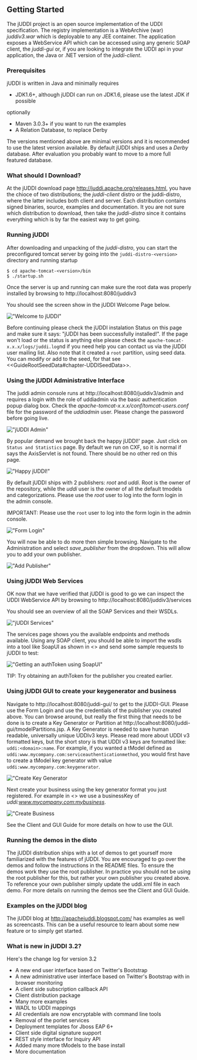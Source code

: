 ## Getting Started

The jUDDI project is an open source implementation of the UDDI specification. The registry implementation is a WebArchive (war) _juddiv3.war_  which is deployable to any JEE container. The application exposes a WebService API which can be accessed using any generic SOAP client, the _juddi-gui_ or, if you are looking to integrate the UDDI api in your application, the Java or .NET version of the _juddi-client_.

### Prerequisites

jUDDI is written in Java and minimally requires

* JDK1.6+, although jUDDI can run on JDK1.6, please use the latest JDK if possible

optionally

* Maven 3.0.3+ if you want to run the examples
* A Relation Database, to replace Derby

The versions mentioned above are minimal versions and it is recommended to use the latest version available. By default jUDDI ships and uses a _Derby_ database. After evaluation you probably want to move to a more full featured database.

### What should I Download?

At the jUDDI download page http://juddi.apache.org/releases.html, you have the chioce of two distributions; the _juddi-client_ distro or the juddi-distro, where the latter includes both client and server. Each distribution contains signed binaries, source, examples and documentation. It you are not sure which distribution to download, then take the _juddi-distro_ since it contains everything which is by far the easiest way to get going.

### Running jUDDI

After downloading and unpacking of the _juddi-distro_, you can start the preconfigured tomcat server by going into the `juddi-distro-<version>` directory and running startup

````
$ cd apache-tomcat-<version>/bin
$ ./startup.sh
````

Once the server is up and running can make sure the root data was properly installed by browsing to http://localhost:8080/juddiv3

You should see the screen show in the jUDDI Welcome Page below.

!["Welcome to jUDDI"](images/GettingStarted-jUDDI_welcome.png)

Before continuing please check the jUDDI instalation Status on this page and make sure it says: "jUDDI has been successfully installed!". If the page won't load or the status is anything else please check the `apache-tomcat-x.x.x/logs/juddi.log`nd if you need help you can contact us via the jUDDI user mailing list. Also note that it created a `root` partition, using seed data. You can modify or add to the seed, for that see <<GuideRootSeedData#chapter-UDDISeedData>>.

### Using the jUDDI Administrative Interface

The juddi admin console runs at http://localhost:8080/juddiv3/admin and requires a login with the role of uddiadmin via the basic authentication popup dialog box. Check the _apache-tomcat-x.x.x/conf/tomcat-users.conf_ file for the password of the _uddiadmin_ user. Please change the password before going live. 

!["jUDDI Admin"](images/GettingStarted-jUDDI_admin.png)

By popular demand we brought back the happy jUDDI!' page. Just click on `Status and Statistics` page. By default we run on CXF, so it is normal if says the AxisServlet is not found. There should be no other red on this page.

!["Happy jUDDI!"](images/GettingStarted-happy_juddi.png)

By default jUDDI ships with 2 publishers: _root_ and _uddi_. Root is the owner of the repository, while the _uddi_ user is the owner of all the default tmodels and categorizations. Please use the _root_ user to log into the form login in the admin console. 

IMPORTANT: Please use the `root` user to log into the form login in the admin console. 

!["Form Login"](images/GettingStarted-form_login.png)

You will now be able to do more then simple browsing. Navigate to the Administration and select _save_publisher_ from the dropdown. This will allow you to add your own publisher.

!["Add Publisher"](images/GettingStarted-add_publisher.png)

### Using jUDDI Web Services

OK now that we have verified that jUDDI is good to go we can inspect the UDDI WebService API by browsing to http://localhost:8080/juddiv3/services

You should see an overview of all the SOAP Services and their WSDLs.

!["jUDDI Services"](images/GettingStarted-juddi_services.png)

The services page shows you the available endpoints and methods available. Using any SOAP client, you should be able to import the wsdls into a tool like SoapUI as shown in <<figure-GettingStarted-SoapUI>> and send some sample requests to jUDDI to test:

!["Getting an authToken using SoapUI"](images/GettingStarted-authToken_SoapUI.png)

TIP: Try obtaining an authToken for the publisher you created earlier.

### Using jUDDI GUI to create your keygenerator and business

Navigate to http://localhost:8080/juddi-gui/ to get to the jUDDI-GUI. Please use the Form Login and use the credentials of the publisher you created above. You can browse around, but really the first thing that needs to be done is to create a Key Generator or Partition at http://localhost:8080/juddi-gui/tmodelPartitions.jsp. A Key Generator is needed to save human readable, universally unique UDDIv3 keys. Please read more about UDDI v3 formatted keys, but the short story is that UDDI v3 keys are formatted like: `uddi:<domain>:name`. For example, if you wanted a tModel defined as `uddi:www.mycompany.com:serviceauthenticationmethod`, you would first have to create a tModel key generator with value `uddi:www.mycompany.com:keygenerator`.

!["Create Key Generator](images/GettingStarted-create_keygenerator.png)

Next create your business using the key generator format you just registered. For example in <<figure-GettingStarted-CreateBusiness>> we use a businessKey of _uddi:www.mycompany.com:mybusiness_.

!["Create Business](images/GettingStarted-create_business.png)

See the Client and GUI Guide for more details on how to use the GUI.

### Running the demos in the disto

The jUDDI distribution ships with a lot of demos to get yourself more familiarized with the features of jUDDI. You are encouraged to go over the demos and follow the instructions in the README files. To ensure the demos work they use the root publisher. In practice you should not be using the root publisher for this, but rather your own publisher you created above. To reference your own publisher simply update the uddi.xml file in each demo. For more details on running the demos see the Client and GUI Guide.

### Examples on the jUDDI blog

The jUDDI blog at http://apachejuddi.blogspot.com/ has examples as well as screencasts. This can be a useful resource to learn about some new feature or to simply get started.

### What is new in jUDDI 3.2?

Here's the change log for version 3.2

* A new end user interface based on Twitter's Bootstrap
* A new administrative user interface based on Twitter's Bootstrap with in browser monitoring
* A client side subscription callback API
* Client distribution package
* Many more examples
* WADL to UDDI mappings
* All credentials are now encryptable with command line tools
* Removal of the porlet services
* Deployment templates for Jboss EAP 6+
* Client side digital signature support
* REST style interface for Inquiry API
* Added many more tModels to the base install
* More documentation
